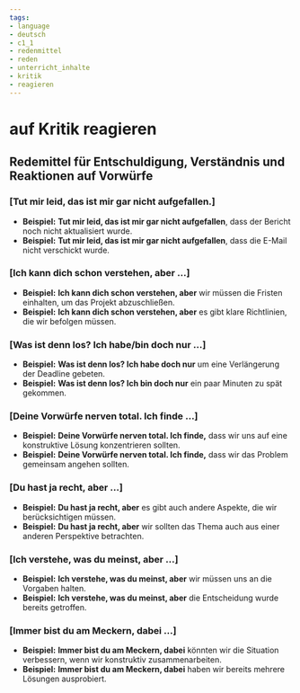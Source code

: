 ```yaml
---
tags:
- language
- deutsch
- c1_1
- redenmittel
- reden
- unterricht_inhalte
- kritik
- reagieren
---
```



# auf Kritik reagieren

## Redemittel für Entschuldigung, Verständnis und Reaktionen auf Vorwürfe

### [Tut mir leid, das ist mir gar nicht aufgefallen.]

- __Beispiel:__ __Tut mir leid, das ist mir gar nicht aufgefallen__, dass der Bericht noch nicht aktualisiert wurde.
- __Beispiel:__ __Tut mir leid, das ist mir gar nicht aufgefallen__, dass die E-Mail nicht verschickt wurde.

### [Ich kann dich schon verstehen, aber ...]

- __Beispiel:__ __Ich kann dich schon verstehen, aber__ wir müssen die Fristen einhalten, um das Projekt abzuschließen.
- __Beispiel:__ __Ich kann dich schon verstehen, aber__ es gibt klare Richtlinien, die wir befolgen müssen.

### [Was ist denn los? Ich habe/bin doch nur ...]

- __Beispiel:__ __Was ist denn los? Ich habe doch nur__ um eine Verlängerung der Deadline gebeten.
- __Beispiel:__ __Was ist denn los? Ich bin doch nur__ ein paar Minuten zu spät gekommen.

### [Deine Vorwürfe nerven total. Ich finde ...]

- __Beispiel:__ __Deine Vorwürfe nerven total. Ich finde,__ dass wir uns auf eine konstruktive Lösung konzentrieren sollten.
- __Beispiel:__ __Deine Vorwürfe nerven total. Ich finde,__ dass wir das Problem gemeinsam angehen sollten.

### [Du hast ja recht, aber ...]

- __Beispiel:__ __Du hast ja recht, aber__ es gibt auch andere Aspekte, die wir berücksichtigen müssen.
- __Beispiel:__ __Du hast ja recht, aber__ wir sollten das Thema auch aus einer anderen Perspektive betrachten.

### [Ich verstehe, was du meinst, aber ...]

- __Beispiel:__ __Ich verstehe, was du meinst, aber__ wir müssen uns an die Vorgaben halten.
- __Beispiel:__ __Ich verstehe, was du meinst, aber__ die Entscheidung wurde bereits getroffen.

### [Immer bist du am Meckern, dabei ...]

- __Beispiel:__ __Immer bist du am Meckern, dabei__ könnten wir die Situation verbessern, wenn wir konstruktiv zusammenarbeiten.
- __Beispiel:__ __Immer bist du am Meckern, dabei__ haben wir bereits mehrere Lösungen ausprobiert.
